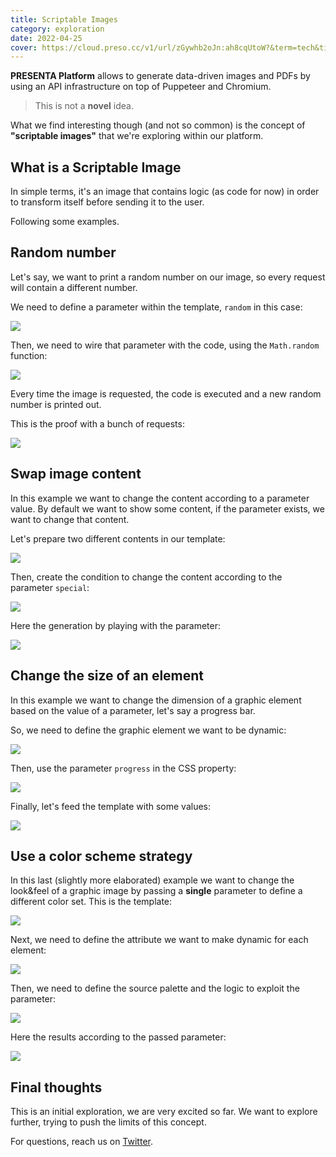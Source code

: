 ```yaml
---
title: Scriptable Images
category: exploration
date: 2022-04-25
cover: https://cloud.preso.cc/v1/url/zGywhb2oJn:ah8cqUtoW?&term=tech&title=Scriptable+Images&subtitle=Exploration
---
```


**PRESENTA Platform** allows to generate data-driven images and PDFs by using an API infrastructure on top of Puppeteer and Chromium. 

> This is not a **novel** idea. 

What we find interesting though (and not so common) is the concept of **"scriptable images"** that we're exploring within our platform.

## What is a Scriptable Image

In simple terms, it's an image that contains logic (as code for now) in order to transform itself before sending it to the user.

Following some examples.

## Random number

Let's say, we want to print a random number on our image, so every request will contain a different number.

We need to define a parameter within the template, `random` in this case:

<div class="img">

![](/blog/scriptable-images/a01.png)

</div>

Then, we need to wire that parameter with the code, using the `Math.random` function:

<div class="img">

![](/blog/scriptable-images/a02.png)

</div>

Every time the image is requested, the code is executed and a new random number is printed out.

This is the proof with a bunch of requests:

<div class="img">

![](/blog/scriptable-images/a03.gif)

</div>



## Swap image content

In this example we want to change the content according to a parameter value. By default we want to show some content, if the parameter exists, we want to change that content.

Let's prepare two different contents in our template:

<div class="img">

![](/blog/scriptable-images/b01.png)

</div>

Then, create the condition to change the content according to the parameter `special`:

<div class="img">

![](/blog/scriptable-images/b02.png)

</div>

Here the generation by playing with the parameter:

<div class="img">

![](/blog/scriptable-images/b03.gif)

</div>

## Change the size of an element

In this example we want to change the dimension of a graphic element based on the value of a parameter, let's say a progress bar.

So, we need to define the graphic element we want to be dynamic:

<div class="img">

![](/blog/scriptable-images/c01.png)

</div>

Then, use the parameter `progress` in the CSS property:

<div class="img">

![](/blog/scriptable-images/c02.png)

</div>

Finally, let's feed the template with some values:

<div class="img">

![](/blog/scriptable-images/c03.gif)

</div>


## Use a color scheme strategy

In this last (slightly more elaborated) example we want to change the look&feel of a graphic image by passing a **single** parameter to define a different color set. This is the template:

<div class="img">

![](/blog/scriptable-images/d01.png)

</div>

Next, we need to define the attribute we want to make dynamic for each element:

<div class="img">

![](/blog/scriptable-images/d02.png)

</div>

Then, we need to define the source palette and the logic to exploit the parameter:

<div class="img">

![](/blog/scriptable-images/d03.png)

</div>

Here the results according to the passed parameter:

<div class="img">

![](/blog/scriptable-images/d04.gif)

</div>


## Final thoughts

This is an initial exploration, we are very excited so far. We want to explore further, trying to push the limits of this concept.

For questions, reach us on [Twitter](https://twitter.com/PresentaSw).

